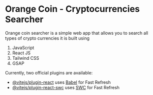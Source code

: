 # Orange Coin - Cryptocurrencies Searcher

Orange coin searcher is a simple web app that allows you to search all types of crypto currencies it is built using

<ol>
  <li>JavaScript</li>
  <li>React JS</li>
  <li>Tailwind CSS</li>
  <li>GSAP</li>
</ol>
Currently, two official plugins are available:

- [@vitejs/plugin-react](https://github.com/vitejs/vite-plugin-react/blob/main/packages/plugin-react/README.md) uses [Babel](https://babeljs.io/) for Fast Refresh
- [@vitejs/plugin-react-swc](https://github.com/vitejs/vite-plugin-react-swc) uses [SWC](https://swc.rs/) for Fast Refresh
